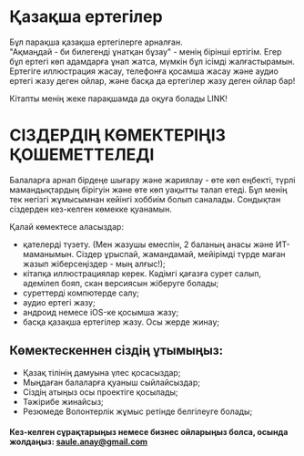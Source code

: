 # Қазақша ертегілер
Бұл парақша қазақша ертегілерге арналған.      
"Ақмаңдай - би билегенді ұнатқан бұзау" - менің бірінші ертігім. 
Егер бұл ертегі көп адамдарға ұнап жатса, мүмкін бұл ісімді жалғастырамын. Ертегіге иллюстрация жасау, телефонға қосамша жасау және аудио ертегі жазу деген ойлар, және басқа да ертегілер жазу деген ойлар бар! 

Кітапты менің жеке парақшамда да оқуға болады LINK!

# СІЗДЕРДІҢ КӨМЕКТЕРІҢІЗ ҚОШЕМЕТТЕЛЕДІ
     
Балаларға арнап бірдеңе шығару және жариялау - өте көп еңбекті, түрлі мамандықтардың бірігуін және өте көп уақытты талап етеді. Бұл менің тек негізгі жұмысымнан кейінгі хоббиім болып саналады. Сондықтан сіздерден кез-келген көмекке қуанамын.

Қалай көмектесе аласыздар:
- қателерді түзету. (Мен жазушы емеспін, 2 баланың анасы және ИТ-маманымын. Сіздер ұрыспай, жамандамай, мейірімді түрде маған жазып жіберсеңіздер - мың алғыс!);
- кітапқа иллюстрациялар керек. Кәдімгі қағазға сурет салып, әдемілеп бояп, скан версиясын жіберуге болады;
- суреттерді компютерде салу;
- аудио ертегі жазу;
- андроид немесе iOS-ке қосымша жазу;
- басқа қазақша ертегілер жазу. Осы жерде жинау;

## Көмектескеннен сіздің ұтымыңыз:
- Қазақ тілінің дамуына үлес қосасыздар;
- Мыңдаған балаларға қуаныш сыйлайсыздар;
- Сіздің атыңыз осы проектіге қосылады;
- Тәжірибе жинайсыз;
- Резюмеде Волонтерлік жұмыс ретінде белгілеуге болады;

#### Кез-келген сұрақтарыңыз немесе бизнес ойларыңыз болса, осында жолдаңыз: saule.anay@gmail.com








